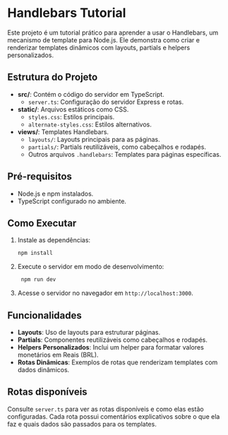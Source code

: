 # Handlebars Tutorial

Este projeto é um tutorial prático para aprender a usar o Handlebars, um mecanismo de template para Node.js. Ele demonstra como criar e renderizar templates dinâmicos com layouts, partials e helpers personalizados.

## Estrutura do Projeto

- **src/**: Contém o código do servidor em TypeScript.
  - `server.ts`: Configuração do servidor Express e rotas.
- **static/**: Arquivos estáticos como CSS.
  - `styles.css`: Estilos principais.
  - `alternate-styles.css`: Estilos alternativos.
- **views/**: Templates Handlebars.
  - `layouts/`: Layouts principais para as páginas.
  - `partials/`: Partials reutilizáveis, como cabeçalhos e rodapés.
  - Outros arquivos `.handlebars`: Templates para páginas específicas.

## Pré-requisitos

- Node.js e npm instalados.
- TypeScript configurado no ambiente.

## Como Executar

1. Instale as dependências:
   ```bash
   npm install
   ```

2. Execute o servidor em modo de desenvolvimento:
   ```bash
    npm run dev
   ```

4. Acesse o servidor no navegador em `http://localhost:3000`.

## Funcionalidades

- **Layouts**: Uso de layouts para estruturar páginas.
- **Partials**: Componentes reutilizáveis como cabeçalhos e rodapés.
- **Helpers Personalizados**: Inclui um helper para formatar valores monetários em Reais (BRL).
- **Rotas Dinâmicas**: Exemplos de rotas que renderizam templates com dados dinâmicos.

## Rotas disponíveis

Consulte `server.ts` para ver as rotas disponíveis e como elas estão configuradas. Cada rota possui comentários explicativos sobre o que ela faz e quais dados são passados para os templates.